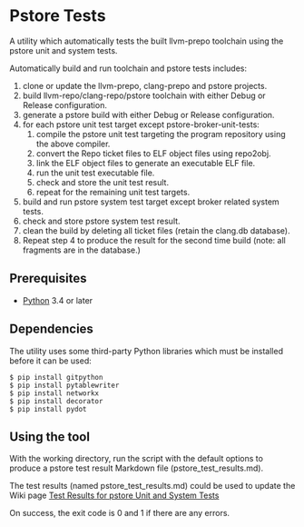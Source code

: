 # Pstore Tests

A utility which automatically tests the built llvm-prepo toolchain using the pstore unit and system tests.

Automatically build and run toolchain and pstore tests includes:

1. clone or update the llvm-prepo, clang-prepo and pstore projects.
2. build llvm-repo/clang-repo/pstore toolchain with either Debug or Release configuration.
3. generate a pstore build with either Debug or Release configuration.
4. for each pstore unit test target except pstore-broker-unit-tests:
    1. compile the pstore unit test targeting the program repository using the above compiler.
    2. convert the Repo ticket files to ELF object files using repo2obj.
    3. link the ELF object files to generate an executable ELF file.
    4. run the unit test executable file.
    5. check and store the unit test result.
    6. repeat for the remaining unit test targets.
5. build and run pstore system test target except broker related system tests.
6. check and store pstore system test result.
7. clean the build by deleting all ticket files (retain the clang.db database).
8. Repeat step 4 to produce the result for the second time build (note: all fragments are in the database.)


## Prerequisites

- [Python](https://www.python.org) 3.4 or later

## Dependencies

The utility uses some third-party Python libraries which must be installed before it can be used:

    $ pip install gitpython
    $ pip install pytablewriter
    $ pip install networkx
    $ pip install decorator
    $ pip install pydot

## Using the tool

With the working directory, run the script with the default options to produce a pstore test
result Markdown file (pstore_test_results.md).

The test results (named pstore_test_results.md) could be used to update the Wiki page
[Test Results for pstore Unit and System Tests](https://github.com/SNSystems/llvm-prepo/wiki/Test-Results-for-pstore-Unit-and-System-Tests)

On success, the exit code is 0 and 1 if there are any errors.
